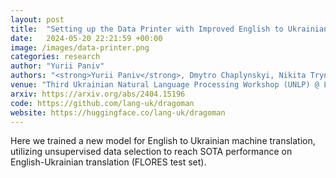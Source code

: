 ```yaml
---
layout: post
title:  "Setting up the Data Printer with Improved English to Ukrainian Machine Translation"
date:   2024-05-20 22:21:59 +00:00
image: /images/data-printer.png
categories: research
author: "Yurii Paniv"
authors: "<strong>Yurii Paniv</strong>, Dmytro Chaplynskyi, Nikita Trynus, Volodymyr Kyrylov"
venue: "Third Ukrainian Natural Language Processing Workshop (UNLP) @ LREC-COLING 2024"
arxiv: https://arxiv.org/abs/2404.15196
code: https://github.com/lang-uk/dragoman
website: https://huggingface.co/lang-uk/dragoman
---
```

Here we trained a new model for English to Ukrainian machine translation, utilizing unsupervised data selection to reach SOTA performance on English-Ukrainian translation (FLORES test set).